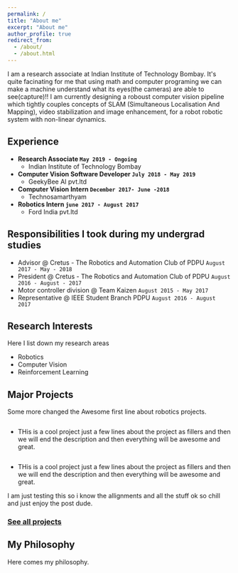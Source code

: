 ```yaml
---
permalink: /
title: "About me"
excerpt: "About me"
author_profile: true
redirect_from: 
  - /about/
  - /about.html
---
```

I am a research associate at Indian Institute of Technology Bombay. It's quite facinating for me that using math and computer programing we can make a machine understand what its eyes(the cameras) are able to see(capture)!! I am currently designing a roboust computer vision pipeline which tightly couples concepts of SLAM (Simultaneous Localisation And Mapping), video stabilization and image enhancement, for a robot robotic system with non-linear dynamics.


Experience
----------
- **Research Associate `May 2019 - Ongoing`**
  - Indian Institute of Technology Bombay 
- **Computer Vision Software Developer `July 2018 - May 2019`**
  - GeekyBee AI pvt.ltd 
- **Computer Vision Intern `December 2017- June -2018`**
  - Technosamarthyam 
- **Robotics Intern `june 2017 - August 2017`**
  - Ford India pvt.ltd 

Responsibilities I took during my undergrad studies
---------------------------------------------------
- Advisor @ Cretus - The Robotics and Automation Club of PDPU `August 2017 - May - 2018`
- President @ Cretus - The Robotics and Automation Club of PDPU `August 2016 - August - 2017`
- Motor controller division @ Team Kaizen `August 2015 - May 2017`
- Representative @ IEEE Student Branch PDPU `August 2016 - August 2017`

Research Interests
------------------
Here I list down my research areas
- Robotics
- Computer Vision
- Reinforcement Learning


Major Projects
--------------

Some more changed the Awesome first line about robotics projects.
<figure style="width: 100px" class="align-left">
  <img src="{{ site.url }}{{ site.baseurl }}/images/profile.png" alt="">
</figure>

- THis is a cool project just a few lines about the project as fillers and then we will end the description and then everything will be awesome and great.


<figure style="width: 100px" class="align-left">
  <img src="{{ site.url }}{{ site.baseurl }}/images/profile.png" alt="">
</figure>

- THis is a cool project just a few lines about the project as fillers and then we will end the description and then everything will be awesome and great.

I am just testing this so i know the allignments and all the stuff ok so chill and just enjoy the post dude.


### [See all projects](/portfolio.html)



My Philosophy
-------------
Here comes my philosophy.


